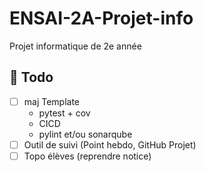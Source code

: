 # ENSAI-2A-Projet-info

Projet informatique de 2e année

## :construction: Todo

- [ ] maj Template
  - pytest + cov
  - CICD
  - pylint et/ou sonarqube
- [ ] Outil de suivi (Point hebdo, GitHub Projet)
- [ ] Topo élèves (reprendre notice)
